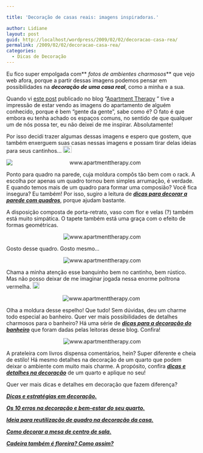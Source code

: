 ```yaml
---

title: 'Decoração de casas reais: imagens inspiradoras.'

author: Lidiane
layout: post
guid: http://localhost/wordpress/2009/02/02/decoracao-casa-rea/
permalink: /2009/02/02/decoracao-casa-rea/
categories:
  - Dicas de Decoração
---
```

Eu fico super empolgada com** _fotos de ambientes charmosos_** que vejo web afora, porque a partir dessas imagens podemos pensar em possibilidades na **_decoração de uma casa real_**, como a minha e a sua.

Quando vi [este post](http://www.apartmenttherapy.com/la/house-tour-sams-sydney-simplicity-sydney-074699)  publicado no blog “[Apartment Therapy](http://www.apartmenttherapy.com/) ” tive a impressão de estar vendo as imagens do apartamento de alguém conhecido, porque é bem “gente da gente”, sabe como é? O fato é que embora eu tenha achado os espaços comuns, no sentido de que qualquer um de nós possa ter, eu não deixei de me inspirar. Absolutamente!

Por isso decidi trazer algumas dessas imagens e espero que gostem, que também enxerguem suas casas nessas imagens e possam tirar delas ideias para seus cantinhos&#8230; [<img style="display: inline;" title="clip_image001[4]" src="http://www.trololodemulher.com.br/blog/wp-content/uploads/2009/02/clip-image0014-thumb2.gif" alt="clip_image001[4]" width="23" height="18" />](http://www.trololodemulher.com.br/blog/wp-content/uploads/2009/02/clip-image00142.gif)

<p style="text-align: center;">
  <img class="aligncenter" style="display: block; float: none; margin-left: auto; margin-right: auto;" title="www.apartmenttherapy.com" src="http://gallery.apartmenttherapy.com/photos/012309SamSydney/images/01 living_small.jpg" alt="www.apartmenttherapy.com" />
</p>

Ponto para quadro na parede, cuja moldura compôs tão bem com o rack. A escolha por apenas um quadro tornou bem simples arrumação, é verdade. E quando temos mais de um quadro para formar uma composião? Você fica insegura? Eu também! Por isso, sugiro a leitura de **_<a href="http://www.trololodemulher.com.br/2009/04/07/decoracao-parede-quadros/" target="_self">dicas para decorar a parede com quadros</a>_**, porque ajudam bastante.

A disposição composta de porta-retrato, vaso com flor e velas (?) também está muito simpática. O tapete também está uma graça com o efeito de formas geométricas.

<p style="text-align: center;">
  <img class="aligncenter" title="www.apartmenttherapy.com" src="http://gallery.apartmenttherapy.com/photos/012309SamSydney/images/10 living_small.jpg" alt="www.apartmenttherapy.com" />
</p>

Gosto desse quadro. Gosto mesmo&#8230;

<p style="text-align: center;">
  <img class="aligncenter" title="www.apartmenttherapy.com" src="http://gallery.apartmenttherapy.com/photos/012309SamSydney/images/17 office_small.jpg" alt="www.apartmenttherapy.com" />
</p>

Chama a minha atenção esse banquinho bem no cantinho, bem rústico. Mas não posso deixar de me imaginar jogada nessa enorme poltrona vermelha. [<img style="display: inline;" title="clip_image001[6]" src="http://www.trololodemulher.com.br/blog/wp-content/uploads/2009/02/clip-image0016-thumb2.gif" alt="clip_image001[6]" width="18" height="18" />](http://www.trololodemulher.com.br/blog/wp-content/uploads/2009/02/clip-image00162.gif)

<p style="text-align: center;">
  <img class="aligncenter" title="www.apartmenttherapy.com" src="http://gallery.apartmenttherapy.com/photos/012309SamSydney/images/21 bathroom_small.jpg" alt="www.apartmenttherapy.com" /> 
</p>

Olha a moldura desse espelho! Que tudo! Sem dúvidas, deu um charme todo especial ao banheiro. Quer ver mais possibilidades de detalhes charmosos para o banheiro? Há uma série de **_<a href="http://www.trololodemulher.com.br/2009/03/04/lavabo-banheiro-decoracao/" target="_self">dicas para a decoração do banheiro</a>_** que foram dadas pelas leitoras desse blog. Confira!

<p style="text-align: center;">
  <img class="aligncenter" title="www.apartmenttherapy.com" src="http://gallery.apartmenttherapy.com/photos/012309SamSydney/images/25 bedroom_small.jpg" alt="www.apartmenttherapy.com" />
</p>

A prateleira com livros dispensa comentários, hein? Super diferente e cheia de estilo! Há mesmo detalhes na decoração de um quarto que podem deixar o ambiente com muito mais charme. A propósito, confira **_<a href="http://www.trololodemulher.com.br/2009/10/01/dicas-decoracao-quarto/" target="_self">dicas e detalhes na decoração</a>_** de um quarto e aplique no seu!

Quer ver mais dicas e detalhes em decoração que fazem diferença?

**_<a href="http://www.trololodemulher.com.br/2009/01/09/dicas-decoracao/" target="_self">Dicas e estratégias em decoração.</a>_**

**_<a href="http://www.trololodemulher.com.br/2009/01/15/os-10-erros-em-seu-quarto/" target="_self">Os 10 erros na decoração e bem-estar do seu quarto.</a>_**

**_<a href="http://www.trololodemulher.com.br/2009/01/28/reutilizando-decoracao/" target="_self">Ideia para reutilização de quadro na decoração da casa.</a>_**

**_<a href="http://www.trololodemulher.com.br/2009/02/10/como-decorar-mesa-centro-sala/" target="_self">Como decorar a mesa de centro de sala.</a>_**

**_<a href="http://www.trololodemulher.com.br/2009/02/23/reutilizacao-cadeira-jardim/" target="_self">Cadeira também é floreira? Como assim?</a>_**